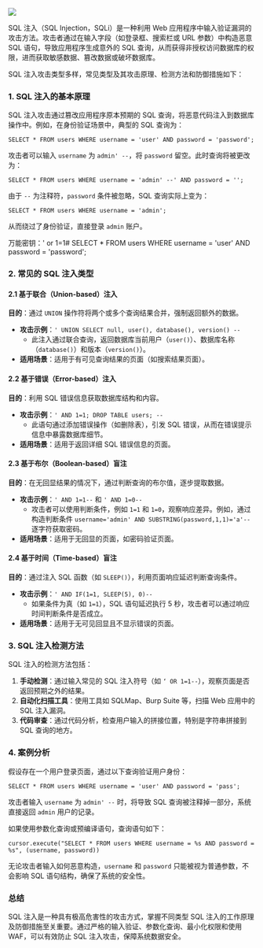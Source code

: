 [![](https://s2.loli.net/2024/11/21/SPFkmud9yOVBYXi.jpg)](https://s2.loli.net/2024/11/21/SPFkmud9yOVBYXi.jpg)

<p>SQL 注入（SQL Injection，SQLi）是一种利用 Web 应用程序中输入验证漏洞的攻击方法。攻击者通过在输入字段（如登录框、搜索栏或 URL 参数）中构造恶意 SQL 语句，导致应用程序生成意外的 SQL 查询，从而获得非授权访问数据库的权限，进而获取敏感数据、篡改数据或破坏数据库。</p>
<p>SQL 注入攻击类型多样，常见类型及其攻击原理、检测方法和防御措施如下：</p>
<h3>1. SQL 注入的基本原理</h3>
<p>SQL 注入攻击通过篡改应用程序原本预期的 SQL 查询，将恶意代码注入到数据库操作中。例如，在身份验证场景中，典型的 SQL 查询为：</p>
<pre><code class="language-sql">SELECT * FROM users WHERE username = 'user' AND password = 'password';</code></pre>
<p>攻击者可以输入 <code>username</code> 为 <code>admin' --</code>，将 <code>password</code> 留空。此时查询将被更改为：</p>
<pre><code class="language-sql">SELECT * FROM users WHERE username = 'admin' --' AND password = '';</code></pre>
<p>由于 <code>--</code> 为注释符，<code>password</code> 条件被忽略，SQL 查询实际上变为：</p>
<pre><code class="language-sql">SELECT * FROM users WHERE username = 'admin';</code></pre>
<p>从而绕过了身份验证，直接登录 <code>admin</code> 账户。</p>
万能密钥：' or 1=1#
SELECT * FROM users WHERE username = 'user' AND password = 'password';
<h3>2. 常见的 SQL 注入类型</h3>
<h4>2.1 基于联合（Union-based）注入</h4>
<p><strong>目的</strong>：通过 <code>UNION</code> 操作符将两个或多个查询结果合并，强制返回额外的数据。</p>
<ul>
<li><strong>攻击示例</strong>：<code>' UNION SELECT null, user(), database(), version() --</code>
<ul>
<li>此注入通过联合查询，返回数据库当前用户（<code>user()</code>）、数据库名称（<code>database()</code>）和版本（<code>version()</code>）。</li>
</ul></li>
<li><strong>适用场景</strong>：适用于有可见查询结果的页面（如搜索结果页面）。</li>
</ul>
<h4>2.2 基于错误（Error-based）注入</h4>
<p><strong>目的</strong>：利用 SQL 错误信息获取数据库结构和内容。</p>
<ul>
<li><strong>攻击示例</strong>：<code>' AND 1=1; DROP TABLE users; --</code>
<ul>
<li>此语句通过添加错误操作（如删除表），引发 SQL 错误，从而在错误提示信息中暴露数据库细节。</li>
</ul></li>
<li><strong>适用场景</strong>：适用于返回详细 SQL 错误信息的页面。</li>
</ul>
<h4>2.3 基于布尔（Boolean-based）盲注</h4>
<p><strong>目的</strong>：在无回显结果的情况下，通过判断查询的布尔值，逐步提取数据。</p>
<ul>
<li><strong>攻击示例</strong>：<code>' AND 1=1--</code> 和 <code>' AND 1=0--</code>
<ul>
<li>攻击者可以使用判断条件，例如 <code>1=1</code> 和 <code>1=0</code>，观察响应差异。例如，通过构造判断条件 <code>username='admin' AND SUBSTRING(password,1,1)='a'--</code> 逐字符获取密码。</li>
</ul></li>
<li><strong>适用场景</strong>：适用于无回显的页面，如密码验证页面。</li>
</ul>
<h4>2.4 基于时间（Time-based）盲注</h4>
<p><strong>目的</strong>：通过注入 SQL 函数（如 <code>SLEEP()</code>），利用页面响应延迟判断查询条件。</p>
<ul>
<li><strong>攻击示例</strong>：<code>' AND IF(1=1, SLEEP(5), 0)--</code>
<ul>
<li>如果条件为真（如 <code>1=1</code>），SQL 语句延迟执行 5 秒，攻击者可以通过响应时间判断条件是否成立。</li>
</ul></li>
<li><strong>适用场景</strong>：适用于无可见回显且不显示错误的页面。</li>
</ul>
<h3>3. SQL 注入检测方法</h3>
<p>SQL 注入的检测方法包括：</p>
<ol>
<li><strong>手动检测</strong>：通过输入常见的 SQL 注入符号（如 <code>‘ OR 1=1--</code>），观察页面是否返回预期之外的结果。</li>
<li><strong>自动化扫描工具</strong>：使用工具如 SQLMap、Burp Suite 等，扫描 Web 应用中的 SQL 注入漏洞。</li>
<li><strong>代码审查</strong>：通过代码分析，检查用户输入的拼接位置，特别是字符串拼接到 SQL 查询的地方。</li>
</ol>
<h3>4. 案例分析</h3>
<p>假设存在一个用户登录页面，通过以下查询验证用户身份：</p>
<pre><code class="language-sql">SELECT * FROM users WHERE username = 'user' AND password = 'pass';</code></pre>
<p>攻击者输入 <code>username</code> 为 <code>admin' --</code> 时，将导致 SQL 查询被注释掉一部分，系统直接返回 <code>admin</code> 用户的记录。</p>
<p>如果使用参数化查询或预编译语句，查询语句如下：</p>
<pre><code class="language-python">cursor.execute("SELECT * FROM users WHERE username = %s AND password = %s", (username, password))</code></pre>
<p>无论攻击者输入如何恶意构造，<code>username</code> 和 <code>password</code> 只能被视为普通参数，不会影响 SQL 语句结构，确保了系统的安全性。</p>
<h3>总结</h3>
<p>SQL 注入是一种具有极高危害性的攻击方式，掌握不同类型 SQL 注入的工作原理及防御措施至关重要。通过严格的输入验证、参数化查询、最小化权限和使用 WAF，可以有效防止 SQL 注入攻击，保障系统数据安全。</p>